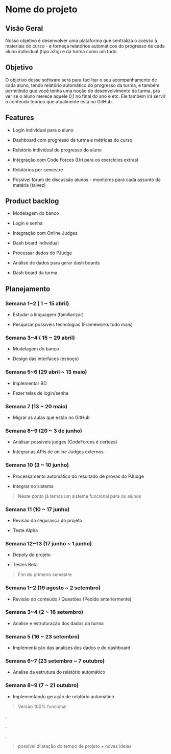 # Nome do projeto

## Visão Geral
Nosso objetivo é desenvolver uma plataforma que centraliza o acesso à materiais do curso - e forneça relatórios automáticos do progresso de cada aluno individual (tipo a2oj) e da turma como um todo.

## Objetivo
O objetivo desse software será para facilitar o seu acompanhamento de cada aluno, tendo relatório automático do progresso da turma, e também permitindo que você tenha uma noção do desenvolvimento da turma, pra ver se o aluno merece aquele 0,1 no final do ano e etc. Ele também irá servir o conteúdo teórico que atualmente está no GitHub.

## Features
- Login individual para o aluno

- Dashboard com progresso da turma e métricas do curso

- Relatório individual de progresso do aluno

- Integração com Code Forces (Uri para os exercícios extras)

- Relatórios por semestre

- Possível fórum de discussão alunos - monitores para cada assunto da matéria (talvez)

## Product backlog
- Modelagem do banco

- Login e senha

- Integração com Online Judges

- Dash board individual

- Processar dados do PJudge

- Análise de dados para gerar dash boards

- Dash board da turma

## Planejamento

### Semana 1~2 ( 1 ~ 15 abril)

- Estudar a linguagem (familiarizar)

- Pesquisar possíveis tecnologias (Frameworks tudo mais)

### Semana 3~4 ( 15 ~ 29 abril)

- Modelagem do banco

- Design das interfaces (esboço)

### Semana 5~6 (29 abril ~ 13 maio)

- Implementar BD

- Fazer telas de login/senha

### Semana 7 (13 ~ 20 maio)

- Migrar as aulas que estão no GitHub

### Semana 8~9 (20 ~ 3 de junho)

- Analisar possíveis judges (CodeForces é certeza)

- Integrar as APIs de online Judges externos

### Semana 10 (3 ~ 10 junho)

- Processamento automático do resultado de provas do PJudge

- Integrar no sistema

> Neste ponto já temos um sistema funcional para os alunos

### Semana 11 (10 ~ 17 junho)

- Revisão da segurança do projeto

- Teste Alpha

### Semana 12~13 (17 junho ~ 1 junho)

- Depoly do projeto

- Testes Beta

> Fim do primeiro semestre

### Semana 1~2 (19 agosto ~ 2 setembro)

- Revisão do conteúdo / Questões (Pedido anteriormente)

 ### Semana 3~4 (2 ~ 16 setembro)

- Analise e estruturação dos dados da turma

### Semana 5 (16 ~ 23 setembro)

- Implementação das analises dos dados e do dashboard

 ### Semana 6~7 (23 setembro ~ 7 outubro)

- Analise da estrutura do relatório automático

### Semana 8~9 (7 ~ 21 outubro)

- Implementando geração de relatório automático

> Versão 100% funcional

.

.

.

> possível dilatação do tempo de projeto + novas ideias